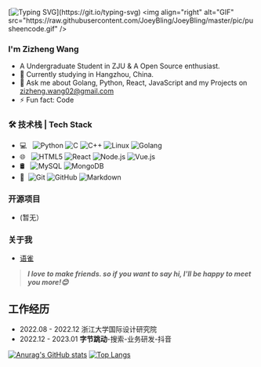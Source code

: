 [![Typing SVG](https://readme-typing-svg.demolab.com?font=Fira+Code&pause=1000&color=000000&width=435&lines=%3E%3E+Hello+World!)](https://git.io/typing-svg)
<img align="right" alt="GIF" src="https://raw.githubusercontent.com/JoeyBling/JoeyBling/master/pic/pusheencode.gif" />

### I'm Zizheng Wang

- A Undergraduate Student in ZJU & A Open Source enthusiast.
- 🌱 Currently studying in Hangzhou, China.
- 💬 Ask me about Golang, Python, React, JavaScript and my Projects on [zizheng.wang02@gmail.com](mailto:zizheng.wang02@gmail.com)
- ⚡ Fun fact: Code

### 🛠 技术栈 | Tech Stack

- 💻 &#160; ![Python](https://img.shields.io/badge/-Python-333333?style=flat&logo=Python&logoColor=007396)
![C](https://img.shields.io/badge/-C-333333?style=flat&logo=C&logoColor=FCC624)
![C++](https://img.shields.io/badge/-C++-333333?style=flat&logo=C++&logoColor=FCC624)
![Linux](https://img.shields.io/badge/-Linux-333333?style=flat&logo=Linux&logoColor=FCC624)
![Golang](https://img.shields.io/badge/-Go-333333?style=flat&logo=Go&logoColor=0011ff)
- 🌐 &#160; ![HTML5](https://img.shields.io/badge/-HTML5-333333?style=flat&logo=HTML5)
![React](https://img.shields.io/badge/-React-333333?style=flat&logo=React&logoColor=0000ff)
![Node.js](https://img.shields.io/badge/-Node.js-333333?style=flat&logo=node.js)
![Vue.js](https://img.shields.io/badge/-VueJS-333333?style=flat&logo=Vue.js)
- 🛢 &#160; ![MySQL](https://img.shields.io/badge/-MySQL-333333?style=flat&logo=mysql)
![MongoDB](https://img.shields.io/badge/-MongoDB-333333?style=flat&logo=mongodb)
- 🔧 &#160;![Git](https://img.shields.io/badge/-Git-333333?style=flat&logo=git)
![GitHub](https://img.shields.io/badge/-GitHub-333333?style=flat&logo=github)
![Markdown](https://img.shields.io/badge/-Markdown-333333?style=flat&logo=markdown)

### 开源项目
- (暂无）

### 关于我
- [语雀](https://www.yuque.com/cookie-5dtyt)

> ***I love to make friends. so if you want to say hi, I'll be happy to meet you more!😊***

## 工作经历
- 2022.08 - 2022.12 浙江大学国际设计研究院
- 2022.12 - 2023.01 **字节跳动**-搜索-业务研发-抖音

[![Anurag's GitHub stats](https://github-readme-stats.vercel.app/api?username=zizheng02)](https://github.com/anuraghazra/github-readme-stats)    [![Top Langs](https://github-readme-stats.vercel.app/api/top-langs/?username=zizheng02&layout=compact&)](https://github.com/anuraghazra/github-readme-stats)<br/>

